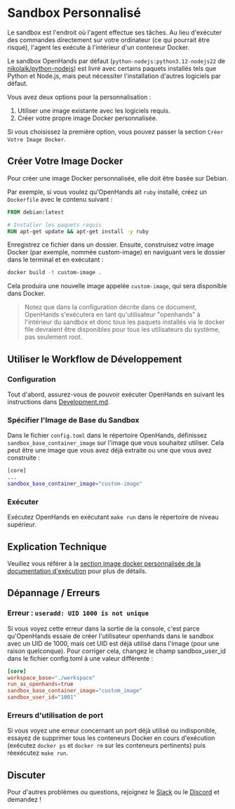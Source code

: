 

# Sandbox Personnalisé

Le sandbox est l'endroit où l'agent effectue ses tâches. Au lieu d'exécuter des commandes directement sur votre ordinateur (ce qui pourrait être risqué), l'agent les exécute à l'intérieur d'un conteneur Docker.

Le sandbox OpenHands par défaut (`python-nodejs:python3.12-nodejs22` de [nikolaik/python-nodejs](https://hub.docker.com/r/nikolaik/python-nodejs)) est livré avec certains paquets installés tels que Python et Node.js, mais peut nécessiter l'installation d'autres logiciels par défaut.

Vous avez deux options pour la personnalisation :

1. Utiliser une image existante avec les logiciels requis.
2. Créer votre propre image Docker personnalisée.

Si vous choisissez la première option, vous pouvez passer la section `Créer Votre Image Docker`.

## Créer Votre Image Docker

Pour créer une image Docker personnalisée, elle doit être basée sur Debian.

Par exemple, si vous voulez qu'OpenHands ait `ruby` installé, créez un `Dockerfile` avec le contenu suivant :

```dockerfile
FROM debian:latest

# Installer les paquets requis
RUN apt-get update && apt-get install -y ruby
```

Enregistrez ce fichier dans un dossier. Ensuite, construisez votre image Docker (par exemple, nommée custom-image) en naviguant vers le dossier dans le terminal et en exécutant :

```bash
docker build -t custom-image .
```

Cela produira une nouvelle image appelée `custom-image`, qui sera disponible dans Docker.

> Notez que dans la configuration décrite dans ce document, OpenHands s'exécutera en tant qu'utilisateur "openhands" à l'intérieur du sandbox et donc tous les paquets installés via le docker file devraient être disponibles pour tous les utilisateurs du système, pas seulement root.

## Utiliser le Workflow de Développement

### Configuration

Tout d'abord, assurez-vous de pouvoir exécuter OpenHands en suivant les instructions dans [Development.md](https://github.com/All-Hands-AI/OpenHands/blob/main/Development.md).

### Spécifier l'Image de Base du Sandbox

Dans le fichier `config.toml` dans le répertoire OpenHands, définissez `sandbox_base_container_image` sur l'image que vous souhaitez utiliser. Cela peut être une image que vous avez déjà extraite ou une que vous avez construite :

```bash
[core]
...
sandbox_base_container_image="custom-image"
```

### Exécuter

Exécutez OpenHands en exécutant ```make run``` dans le répertoire de niveau supérieur.

## Explication Technique

Veuillez vous référer à la [section image docker personnalisée de la documentation d'exécution](https://docs.all-hands.dev/modules/usage/architecture/runtime#advanced-how-openhands-builds-and-maintains-od-runtime-images) pour plus de détails.

## Dépannage / Erreurs

### Erreur : ```useradd: UID 1000 is not unique```

Si vous voyez cette erreur dans la sortie de la console, c'est parce qu'OpenHands essaie de créer l'utilisateur openhands dans le sandbox avec un UID de 1000, mais cet UID est déjà utilisé dans l'image (pour une raison quelconque). Pour corriger cela, changez le champ sandbox_user_id dans le fichier config.toml à une valeur différente :

```toml
[core]
workspace_base="./workspace"
run_as_openhands=true
sandbox_base_container_image="custom_image"
sandbox_user_id="1001"
```

### Erreurs d'utilisation de port

Si vous voyez une erreur concernant un port déjà utilisé ou indisponible, essayez de supprimer tous les conteneurs Docker en cours d'exécution (exécutez `docker ps` et `docker rm` sur les conteneurs pertinents) puis réexécutez ```make run```.

## Discuter

Pour d'autres problèmes ou questions, rejoignez le [Slack](https://join.slack.com/t/openhands-ai/shared_invite/zt-2wkh4pklz-w~h_DVDtEe9H5kyQlcNxVw) ou le [Discord](https://discord.gg/QQUmpmgd) et demandez !
